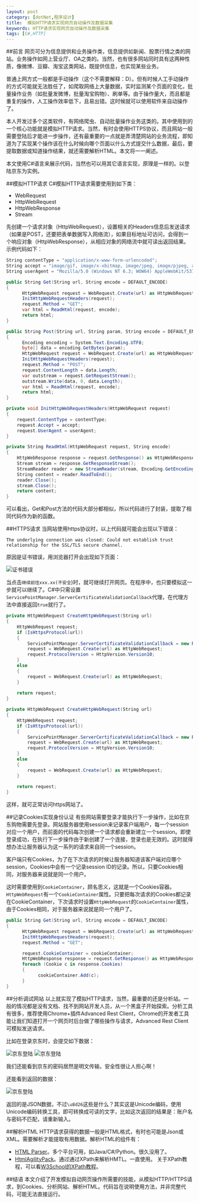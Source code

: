 ```yaml
---
layout: post
category: [dotNet,程序设计]
title:  模拟HTTP请求实现网页自动操作及数据采集
keywords: HTTP请求实现网页自动操作及数据采集
tags: [C#,HTTP]
---
```


##前言
网页可分为信息提供和业务操作类，信息提供如新闻、股票行情之类的网站。业务操作如网上营业厅、OA之类的。当然，也有很多网站同时具有这两种性质，像微博、豆瓣、淘宝这类网站，既提供信息，也实现某些业务。

普通上网方式一般都是手动操作（这个不需要解释：D）。但有时候人工手动操作的方式可能就无法胜任了，如爬取网络上大量数据，实时监测某个页面的变化，批量操作业务（如批量发微博，批量淘宝购物）、刷单等。由于操作量大，而且都是重复的操作，人工操作效率低下，且易出错。这时候就可以使用软件来自动操作了。

本人开发过多个这类软件，有网络爬虫、自动批量操作业务这类的。其中使用到的一个核心功能就是模拟HTTP请求。当然，有时会使用HTTPS协议，而且网站一般需要登陆后才能进一步操作，还有最重要的一点就是弄清楚网站的业务流程，即知道为了实现某个操作该在什么时候向哪个页面以什么方式提交什么数据，最后，要提取数据或知道操作结果，就还需要解析HTML。本文将一一阐述。

<!--more-->

本文使用C#语言来展示代码，当然也可以用其它语言实现，原理是一样的。以登陆京东为实例。

##模拟HTTP请求
C#模拟HTTP请求需要使用到如下类：

*  WebRequest
*  HttpWebRequest
*  HttpWebResponse
*  Stream

先创建一个请求对象（HttpWebRequest），设置相关的Headers信息后发送请求（如果是POST，还要把表单数据写入网络流），如果目标地址可访问，会得到一个响应对象（HttpWebResponse），从相应对象的网络流中就可读出返回结果。示例代码如下：

```c#
String contentType = "application/x-www-form-urlencoded";
String accept = "image/gif, image/x-xbitmap, image/jpeg, image/pjpeg, application/x-shockwave-flash, application/x-silverlight, application/vnd.ms-excel, application/vnd.ms-powerpoint, application/msword, application/x-ms-application, application/x-ms-xbap, application/vnd.ms-xpsdocument, application/xaml+xml, application/x-silverlight-2-b1, */*";
String userAgent = "Mozilla/5.0 (Windows NT 6.3; WOW64) AppleWebKit/537.36 (KHTML, like Gecko) Chrome/34.0.1847.116 Safari/537.36";

public String Get(String url, String encode = DEFAULT_ENCODE)
{
      HttpWebRequest request = WebRequest.Create(url) as HttpWebRequest;
      InitHttpWebRequestHeaders(request);
      request.Method = "GET";
      var html = ReadHtml(request, encode);
      return html;
}

public String Post(String url, String param, String encode = DEFAULT_ENCODE)
{
      Encoding encoding = System.Text.Encoding.UTF8;
      byte[] data = encoding.GetBytes(param);
      HttpWebRequest request = WebRequest.Create(url) as HttpWebRequest;
      InitHttpWebRequestHeaders(request);
      request.Method = "POST";
      request.ContentLength = data.Length;
      var outstream = request.GetRequestStream();
      outstream.Write(data, 0, data.Length);
      var html = ReadHtml(request, encode);
      return html;
}

private void InitHttpWebRequestHeaders(HttpWebRequest request)
{
    request.ContentType = contentType;
    request.Accept = accept;
    request.UserAgent = userAgent;
}

private String ReadHtml(HttpWebRequest request, String encode)
{
    HttpWebResponse response = request.GetResponse() as HttpWebResponse;
    Stream stream = response.GetResponseStream();
    StreamReader reader = new StreamReader(stream, Encoding.GetEncoding(encode));
    String content = reader.ReadToEnd();
    reader.Close();
    stream.Close();
    return content;
}
```

可以看出，Get和Post方法的代码大部分都相似，所以代码进行了封装，提取了相同代码作为新的函数。

##HTTPS请求
当网站使用https协议时，以上代码就可能会出现以下错误：

```
The underlying connection was closed: Could not establish trust relationship for the SSL/TLS secure channel.
```

原因是证书错误，用浏览器打开会出现如下页面：

![证书错误](/assets/images/2015/https.jpg)

当点击`继续前往xxx.xx(不安全`)时，就可继续打开网页。在程序中，也只要模拟这一步就可以继续了。C#中只需设置`ServicePointManager.ServerCertificateValidationCallback`代理，在代理方法中直接返回`true`就行了。

```c#
private HttpWebRequest CreateHttpWebRequest(String url)
{
    HttpWebRequest request;
    if (IsHttpsProtocol(url))
    {
        ServicePointManager.ServerCertificateValidationCallback = new RemoteCertificateValidationCallback(CheckValidationResult);
        request = WebRequest.Create(url) as HttpWebRequest;
        request.ProtocolVersion = HttpVersion.Version10;
    }
    else
    {
        request = WebRequest.Create(url) as HttpWebRequest;
    }
    
    return request;
}

private HttpWebRequest CreateHttpWebRequest(String url)
{
    HttpWebRequest request;
    if (IsHttpsProtocol(url))
    {
        ServicePointManager.ServerCertificateValidationCallback = new RemoteCertificateValidationCallback(CheckValidationResult);
        request = WebRequest.Create(url) as HttpWebRequest;
        request.ProtocolVersion = HttpVersion.Version10;
    }
    else
    {
        request = WebRequest.Create(url) as HttpWebRequest;
    }
    
    return request;
}
```

这样，就可正常访问https网站了。

##记录Cookies实现身份认证
有些网站需要登录才能执行下一步操作，比如在京东购物需要先登录。网站服务器使用session来记录客户端用户，每一个session对应一个用户，而前面的代码每次创建一个请求都会重新建立一个session。即使登录成功，在执行下一步操作由于新创建了一个连接，登录也是无效的。这时就得想办法让服务器认为这一系列的请求来自同一个session。

客户端只有Cookies，为了在下次请求的时候让服务器知道该客户端对应哪个session，Cookies中会有一个记录session ID的记录。所以，只要Cookies相同，对服务器来说就是同一个用户。

这时需要使用到`CookieContainer`，顾名思义，这就是一个Cookies容器。`HttpWebRequest`有一个`CookieContainer`属性。只要把每次请求的Cookies都记录在CookieContainer，下次请求时设置`HttpWebRequest`的`CookieContainer`属性，由于Cookies相同，对于服务器来说就是同一个用户了。

```c#
public String Get(String url, String encode = DEFAULT_ENCODE)
{
      HttpWebRequest request = WebRequest.Create(url) as HttpWebRequest;
      InitHttpWebRequestHeaders(request);
      request.Method = "GET";

      request.CookieContainer = cookieContainer;
      HttpWebResponse response = request.GetResponse() as HttpWebResponse;
      foreach (Cookie c in response.Cookies)
      {
            cookieContainer.Add(c);
      }
}
```

##分析调试网站
以上就实现了模拟HTTP请求，当然，最重要的还是分析站。一般的情况都是没有文档、找不到网站开发人员，从一个黑盒子开始探索。分析工具有很多，推荐使用Chrome+插件Advanced Rest Client，Chrome的开发者工具能让我们知道打开一个网页时后台做了哪些操作与请求，Advanced Rest Client可模拟发送请求。

比如在登录京东时，会提交如下数据：

![京东登陆](/assets/images/2015/jdlogin1.png)
![京东登陆](/assets/images/2015/jdlogin2.png)

我们还能看到京东的密码居然是明文传输，安全性很让人担心啊！

还能看到返回的数据：

![京东登陆](/assets/images/2015/jdlogin3.png)


返回的是JSON数据，不过`\u8d26`这些是什么？其实这是Unicode编码，使用Unicode编码转换工具，即可转换成可读的文字，比如这次返回的结果是：账户名与密码不匹配，请重新输入。


##解析HTML
HTTP请求获得的数据一般是HTML格式，有时也可能是Json或XML。需要解析才能提取有用数据。解析HTML的组件有：

*  [HTML Parser](http://htmlparser.sourceforge.net/)。多个平台可用，如Java/C#/Python。很久没用了。
*  [HtmlAgilityPack](https://htmlagilitypack.codeplex.com/)。通过通过XPath来解析HMTL。一直使用。 关于XPath教程，可以看[W3School的XPath教程](http://www.w3school.com.cn/xpath/)。

##结语
本文介绍了开发模拟自动网页操作所需要的技能，从模拟HTTP/HTTPS请求，到Cookies、分析网站、解析HTML。代码旨在说明使用方法，并非完整代码，可能无法直接运行。